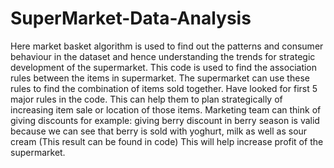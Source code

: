 # SuperMarket-Data-Analysis
Here market basket algorithm is used to find out the patterns and consumer behaviour in the dataset and hence understanding the trends for strategic development of the supermarket. 
 This code is used to find the association rules between the items in supermarket.
 The supermarket can use these rules to find the combination of items sold together. Have looked for first 5 major rules in the code.
 This can help them to plan strategically of increasing item sale or location of those items.
 Marketing team can think of giving discounts for example: giving berry discount in berry season is valid because we can see that berry is sold with yoghurt, milk as well as sour cream (This result can be found in code)
 This will help increase profit of the supermarket.
